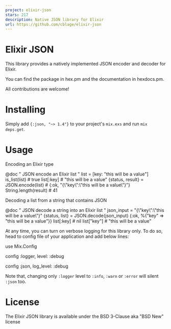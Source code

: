 ```yaml
---
project: elixir-json
stars: 217
description: Native JSON library for Elixir
url: https://github.com/cblage/elixir-json
---
```


Elixir JSON
===========

This library provides a natively implemented JSON encoder and decoder for Elixir.

You can find the package in hex.pm and the documentation in hexdocs.pm.

All contributions are welcome!

Installing
==========

Simply add `{:json, "~> 1.4"}` to your project's `mix.exs` and run `mix deps.get`.

Usage
=====

Encoding an Elixir type

  @doc "
	JSON encode an Elixir list
  "	
  list \= \[key: "this will be a value"\]
  is\_list(list)
  \# true
  list\[:key\]
  \# "this will be a value"
  {status, result} \= JSON.encode(list)
  \# {:ok, "{\\"key\\":\\"this will be a value\\"}"}
  String.length(result)
  \# 41

Decoding a list from a string that contains JSON

  @doc "
	JSON decode a string into an Elixir list
  "
  json\_input \= "{\\"key\\":\\"this will be a value\\"}"
  {status, list} \= JSON.decode(json\_input)
	{:ok, %{"key" \=> "this will be a value"}}
  list\[:key\]
  \# nil
  list\["key"\]
  \# "this will be a value"

At any time, you can turn on verbose logging for this library only. To do so, head to config file of your application and add below lines:

use Mix.Config

config :logger, level: :debug

config :json, log\_level: :debug

Note that, changing only `:logger` level to `:info`, `:warn` or `:error` will silent `:json` too.

License
=======

The Elixir JSON library is available under the BSD 3-Clause aka "BSD New" license
